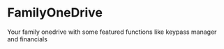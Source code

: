 # FamilyOneDrive
Your family onedrive with some featured functions like keypass manager and financials
